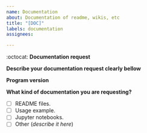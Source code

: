 ```yaml
---
name: Documentation
about: Documentation of readme, wikis, etc
title: "[DOC]"
labels: documentation
assignees: 

---
```


:octocat: **Documentation request**

**Describe your documentation request clearly bellow**

**Program version**

**What kind of documentation you are requesting?**

- [ ] README files.
- [ ] Usage example.
- [ ] Jupyter notebooks.
- [ ] Other (_describe it here_)
